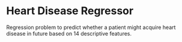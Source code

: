 # Heart Disease Regressor

Regression problem to predict whether a patient might acquire heart disease in future based on 14 descriptive features.
